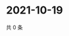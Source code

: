 # 2021-10-19

共 0 条

<!-- BEGIN WEIBO -->
<!-- 最后更新时间 Tue Oct 19 2021 06:08:18 GMT+0800 (China Standard Time) -->

<!-- END WEIBO -->
